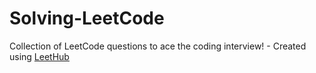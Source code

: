 # Solving-LeetCode
Collection of LeetCode questions to ace the coding interview! - Created using [LeetHub](https://github.com/QasimWani/LeetHub)
